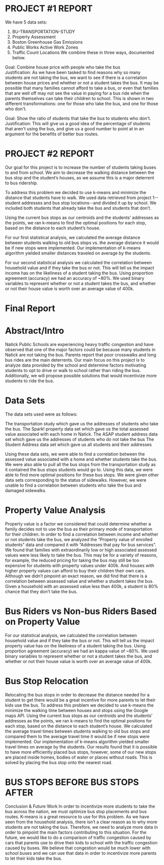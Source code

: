 # PROJECT #1 REPORT

We have 5 data sets:
1) BU-TRANSPORTATION-STUDY
2) Property Assessment
3) Boston Greenhouse Gas Emissions
4) Public Works Active Work Zones
5) Traffic Count Locations
We combine these in three ways, documented below.

Goal: Combine house price with people who take the bus  
Justification: As we have been tasked to find reasons why so many students are not taking the bus, we want to see if there is a correlation between house prices and whether or not a student takes the bus. It may be possible that many families cannot afford to take a bus, or even that families that are well off may not see the value in paying for a bus ride when the parents themselves can take their children to school. This is shown in two different transformations: one for those who take the bus, and one for those who don't.
  
Goal: Show the ratio of students that take the bus to students who don't.
Justification: This will give us a good idea of the percentage of students that aren't using the bus, and give us a good number to point at in an argument for the benefits of better bus routes.


# PROJECT #2 REPORT

  Our goal for this project is to increase the number of students taking buses to and from school. We aim to decrease the walking distance between the bus stop and the student’s houses, as we assume this is a major deterrent to bus ridership. 

  To address this problem we decided to use k-means and minimize the distance that students have to walk. We used data retrieved from project 1--student addresses and bus stop locations--and divided it up by school. We included both students that already take the bus and students that don’t. 

  Using the current bus stops as our centroids and the students’ addresses as the points, we ran k-means to find the optimal positions for each stop, based on the distance to each student’s house. 

  For our first statistical analysis, we calculated the average distance between students walking to old bus stops vs. the average distance it would be if new stops were implemented. Our implementation of k-means algorithm yielded smaller distances traveled on average by the students.  
  
  For our second statistical analysis we calculated the correlation between household value and if they take the bus or not. This will tell us the impact income has on the likeliness of a student taking the bus. Using proportion agreement (accuracy) we had an accuracy of ~80%. We used binary variables to represent whether or not a student takes the bus, and whether or not their house value is worth over an average value of 400k.

# Final Report

# Abstract/Intro
Natick Public Schools are experiencing heavy traffic congestion and have observed that one of the major factors could be because many students in Natick are not taking the bus. Parents report that poor crosswalks and long bus rides are the main deterrents. Our main focus on this project is to analyze data provided by the school and determine factors motivating students to opt to drive or walk to school rather than riding the bus. Additionally, we will propose possible solutions that would incentivize more students to ride the bus. 

# Data Sets
The data sets used were as follows:

The transportation study which gave us the addresses of students who take the bus.
The Spark! property data set which gave us the total assessed value associated with each home in Natick. 
The ASAP student address data set which gave us the addresses of students who do not take the bus
The Student Address data set which gave us all students and their addresses

Using these data sets, we were able to find a correlation between the assessed value associated with a home and whether students take the bus. We were also able to pull all the bus stops from the transportation study as it contained the bus stops students would go to. Using this data, we were able to find more optimal positions for these bus stops. We were given other data sets corresponding to the status of sidewalks. However, we were unable to find a correlation between students who take the bus and damaged sidewalks. 





# Property Value Analysis
Property value is a factor we considered that could determine whether a family decides not to use the bus as their primary mode of transportation for their children. In order to find a correlation between income and whether or not students take the bus, we analyzed the “Property value of enrolled students” data and compared it with “Addresses that pay for bus services”.  We found that families with extraordinarily low or high associated assessed values were less likely to take the bus. This may be for a variety of reasons, for example, the reduced pricing for taking the bus may still be too expensive for students with property values under 400k. And houses with higher property values can afford to buy their children their own cars. Although we didn’t pinpoint an exact reason, we did find that there is a correlation between assessed value and whether a student takes the bus. Given a household with an assessed value less than 400k, a student is 80% chance that they don’t take the bus. 

# Bus Riders vs Non-bus Riders Based on Property Value



For our statistical analysis, we calculated the correlation between household value and if they take the bus or not. This will tell us the impact property value has on the likeliness of a student taking the bus. Using proportion agreement (accuracy) we had an kappa value of ~80%. We used binary variables to represent whether or not a student takes the bus, and whether or not their house value is worth over an average value of 400k.

# Bus Stop Relocation
Relocating the bus stops in order to decrease the distance needed for a student to get there would be a great incentive for more parents to let their kids use the bus. To address this problem we decided to use k-means the minimize the walking time between houses and stops using the Google maps API. Using the current bus stops as our centroids and the students’ addresses as the points, we ran k-means to find the optimal positions for each stop, based on the distance to each student’s house. We calculated the average travel times between students walking to old bus stops and compared them to the average travel time it would be if new stops were implemented. Our implementation of k-means algorithm yielded smaller travel times on average by the students. Our results found that it is possible to have more efficiently placed bus stops, however, some of our new stops are placed inside homes, bodies of water or places without roads. This is solved by placing the bus stop onto the nearest road. 

#           BUS STOPS BEFORE				      BUS STOPS AFTER
        

Conclusion & Future Work
In order to incentivize more students to take the bus across the nation, we must optimize bus stop placements and bus routes. K-means is a great resource to use for this problem. As we have seen from the household analysis, there isn’t a clear reason as to why more students are not taking the bus. Therefore, we need to analyze more data in order to pinpoint the main factors contributing to this situation. For the future, we would like to do a comparison of traffic congestion caused by cars that parents use to drive their kids to school with the traffic congestion caused by buses. We believe that congestion would be much lower with school buses and we can use that data in order to incentivize more parents to let their kids take the bus.

